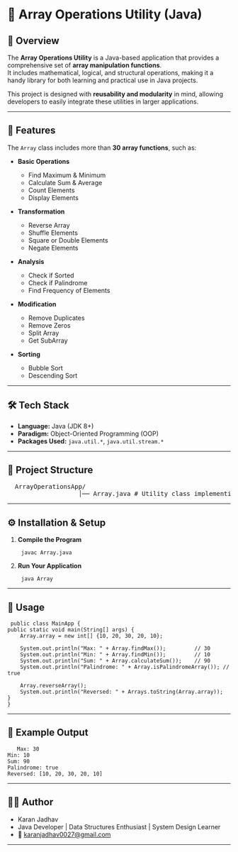 # 🔢 Array Operations Utility (Java)

## 📌 Overview
The **Array Operations Utility** is a Java-based application that provides a comprehensive set of **array manipulation functions**.  
It includes mathematical, logical, and structural operations, making it a handy library for both learning and practical use in Java projects.

This project is designed with **reusability and modularity** in mind, allowing developers to easily integrate these utilities in larger applications.

---

## 🚀 Features
The `Array` class includes more than **30 array functions**, such as:

- **Basic Operations**
  - Find Maximum & Minimum
  - Calculate Sum & Average
  - Count Elements
  - Display Elements

- **Transformation**
  - Reverse Array
  - Shuffle Elements
  - Square or Double Elements
  - Negate Elements

- **Analysis**
  - Check if Sorted
  - Check if Palindrome
  - Find Frequency of Elements

- **Modification**
  - Remove Duplicates
  - Remove Zeros
  - Split Array
  - Get SubArray

- **Sorting**
  - Bubble Sort
  - Descending Sort

---

## 🛠️ Tech Stack
- **Language:** Java (JDK 8+)
- **Paradigm:** Object-Oriented Programming (OOP)
- **Packages Used:** `java.util.*`, `java.util.stream.*`

---

## 📂 Project Structure

<pre>
  ArrayOperationsApp/
                   │── Array.java # Utility class implementing 30+ array manipulation methods
</pre>
---

## ⚙️ Installation & Setup

 1. **Compile the Program**

         javac Array.java
 2. **Run Your Application**

         java Array
---
## 📖 Usage

     public class MainApp {
    public static void main(String[] args) {
        Array.array = new int[] {10, 20, 30, 20, 10};

        System.out.println("Max: " + Array.findMax());         // 30
        System.out.println("Min: " + Array.findMin());         // 10
        System.out.println("Sum: " + Array.calculateSum());    // 90
        System.out.println("Palindrome: " + Array.isPalindromeArray()); // true

        Array.reverseArray();
        System.out.println("Reversed: " + Arrays.toString(Array.array));
    }
    }

---
## 🧪 Example Output

       Max: 30
    Min: 10
    Sum: 90
    Palindrome: true
    Reversed: [10, 20, 30, 20, 10]

---

  ## 👨‍💻 Author

  - Karan Jadhav
  - Java Developer | Data Structures Enthusiast | System Design Learner
  -  📧 karanjadhav0027@gmail.com

---
    
